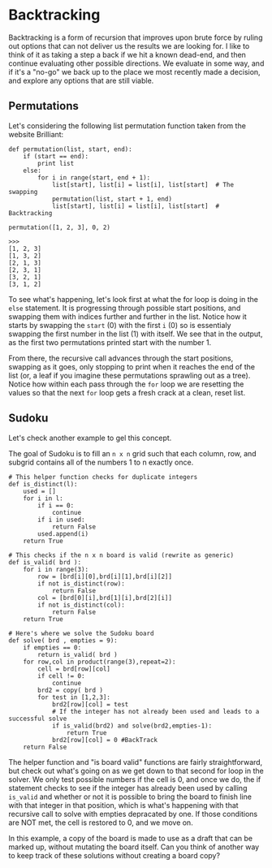 # Backtracking

Backtracking is a form of recursion that improves upon brute force by ruling
out options that can not deliver us the results we are looking for. I like to think
of it as taking a step a back if we hit a known dead-end, and then continue evaluating
other possible directions. We evaluate in some way, and if it's a "no-go" we back up
to the place we most recently made a decision, and explore any options that are still
viable.

## Permutations

Let's considering the following list permutation function taken from the website Brilliant:

```
def permutation(list, start, end):
    if (start == end):
        print list
    else:
        for i in range(start, end + 1):
            list[start], list[i] = list[i], list[start]  # The swapping
            permutation(list, start + 1, end)
            list[start], list[i] = list[i], list[start]  # Backtracking

permutation([1, 2, 3], 0, 2)

>>>
[1, 2, 3]
[1, 3, 2]
[2, 1, 3]
[2, 3, 1]
[3, 2, 1]
[3, 1, 2]
```

To see what's happening, let's look first at what the for loop is doing in the `else`
statement. It is progressing through possible start positions, and swapping them
with indices further and further in the list. Notice how it starts by swapping the `start` (0)
with the first `i` (0) so is essentialy swapping the first number in the list (1) with itself. 
We see that in the output, as the first two permutations printed start with the number 1. 

From there, the recursive call advances through the start positions, swapping as it goes, 
only stopping to print when it reaches the end of the list
(or, a leaf if you imagine these permutations sprawling out as a tree). Notice how within
each pass through the `for` loop we are resetting the values so that the next `for` loop 
gets a fresh crack at a clean, reset list. 

## Sudoku

Let's check another example to gel this concept.

The goal of Sudoku is to fill an `n x n` grid such that each column, row, and subgrid
contains all of the numbers 1 to n exactly once. 

```
# This helper function checks for duplicate integers
def is_distinct(l):
    used = []
    for i in l:
        if i == 0:
            continue
        if i in used:
            return False
        used.append(i)
    return True

# This checks if the n x n board is valid (rewrite as generic)
def is_valid( brd ):
    for i in range(3):
        row = [brd[i][0],brd[i][1],brd[i][2]]
        if not is_distinct(row):
            return False
        col = [brd[0][i],brd[1][i],brd[2][i]]
        if not is_distinct(col):
            return False
    return True

# Here's where we solve the Sudoku board
def solve( brd , empties = 9):
    if empties == 0:
        return is_valid( brd )
    for row,col in product(range(3),repeat=2):
        cell = brd[row][col]
        if cell != 0:
            continue
        brd2 = copy( brd )
        for test in [1,2,3]:
            brd2[row][col] = test
            # If the integer has not already been used and leads to a successful solve
            if is_valid(brd2) and solve(brd2,empties-1): 
                return True
            brd2[row][col] = 0 #BackTrack
    return False
```

The helper function and "is board valid" functions are fairly straightforward, but 
check out what's going on as we get down to that second for loop in the solver. 
We only test possible numbers if the cell is 0, and once we do, the if statement
checks to see if the integer has already been used by calling `is_valid` and whether
or not it is possible to bring the board to finish line with that integer in that position, 
which is what's happening with that recursive call to solve with empties depracated by one. 
If those conditions are NOT met, the cell is restored to 0, and we move on. 

In this example, a copy of the board is made to use as a draft that can be marked up,
without mutating the board itself. Can you think of another way to keep track of these
solutions without creating a board copy?

